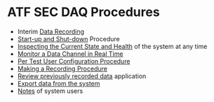 # ATF SEC DAQ Procedures

- Interim [Data Recording](interim-acquire.md)
- [Start-up and Shut-down](powerupdown.md) Procedure
- [Inspecting the Current State and Health](healthcheck.md) of the system at any time
- [Monitor a Data Channel in Real Time](monitor.md)
- [Per Test User Configuration Procedure](load-configuration.md)
- [Making a Recording Procedure](setupacquire.md)
- [Review previously recorded data](previewer.md) application
- [Export data from the system](export.md)
- [Notes](notes.md) of system users
